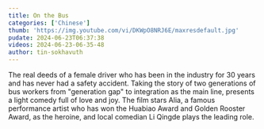 ```yaml
---
title: On the Bus
categories: ['Chinese']
thumb: 'https://img.youtube.com/vi/DKWpO8NRJ6E/maxresdefault.jpg'
pudate: 2024-06-23T06:37:38
videos: 2024-06-23-06-35-48
author: tin-sokhavuth
---
```

The real deeds of a female driver who has been in the industry for 30 years and has never had a safety accident. Taking the story of two generations of bus workers from "generation gap" to integration as the main line, presents a light comedy full of love and joy. The film stars Alia, a famous performance artist who has won the Huabiao Award and Golden Rooster Award, as the heroine, and local comedian Li Qingde plays the leading role.